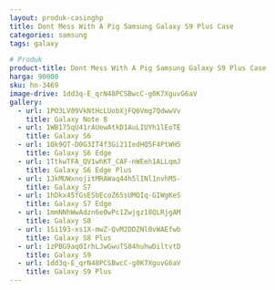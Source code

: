 ```yaml
---
layout: produk-casinghp
title: Dont Mess With A Pig Samsung Galaxy S9 Plus Case
categories: samsung
tags: galaxy

# Produk
product-title: Dont Mess With A Pig Samsung Galaxy S9 Plus Case
harga: 90000
sku: hn-3469
image-drive: 1dd3q-E_qrN48PCSBwcC-g0K7XguvG6aV
gallery:
  - url: 1PO3LV09VkNtHcLUobXjFQ6Vmg7QdwwVv
    title: Galaxy Note 8
  - url: 1WB175qU41rAUewAtkD1AuLIUYh1lEoTE
    title: Galaxy S6
  - url: 1Ok9QT-D0G3IT4f3Gi21IedHQ5F4PtWH5
    title: Galaxy S6 Edge
  - url: 1TtkwTFA_QV1whKT_CAF-nWEeh1ALLqmJ
    title: Galaxy S6 Edge Plus
  - url: 1JkMUWxnojitMRAWaq44h5lINl1nvhM5-
    title: Galaxy S7
  - url: 1hDkx45fGsESbEcoZ65sUMQIq-GIWgKeS
    title: Galaxy S7 Edge
  - url: 1mmNNhWwAdzn6e0wPc1Zwjgz18QLRjgAM
    title: Galaxy S8
  - url: 1Si193-xs1X-mwZ-QvM2DDZNl0vWAEfwb
    title: Galaxy S8 Plus
  - url: 1zPBG9aq0IrhLJwGwuTS84huhwDiltvtD
    title: Galaxy S9
  - url: 1dd3q-E_qrN48PCSBwcC-g0K7XguvG6aV
    title: Galaxy S9 Plus
---
```

